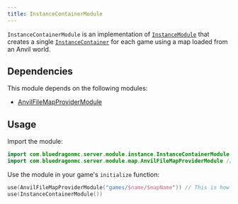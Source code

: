 ```yaml
---
title: InstanceContainerModule
---
```


`InstanceContainerModule` is an implementation of [`InstanceModule`](../instancemodule/) that creates a single [`InstanceContainer`](https://wiki.minestom.net/world/instances#instancecontainer) for each game using a map loaded from an Anvil world.

## Dependencies
This module depends on the following modules:
- [AnvilFileMapProviderModule](../anvilfilemapprovidermodule)

## Usage
Import the module:
```kotlin
import com.bluedragonmc.server.module.instance.InstanceContainerModule
import com.bluedragonmc.server.module.map.AnvilFileMapProviderModule // dependency
```
Use the module in your game's `initialize` function:
```kotlin
use(AnvilFileMapProviderModule("games/$name/$mapName")) // This is how you specify the path to the world folder
use(InstanceContainerModule())
```